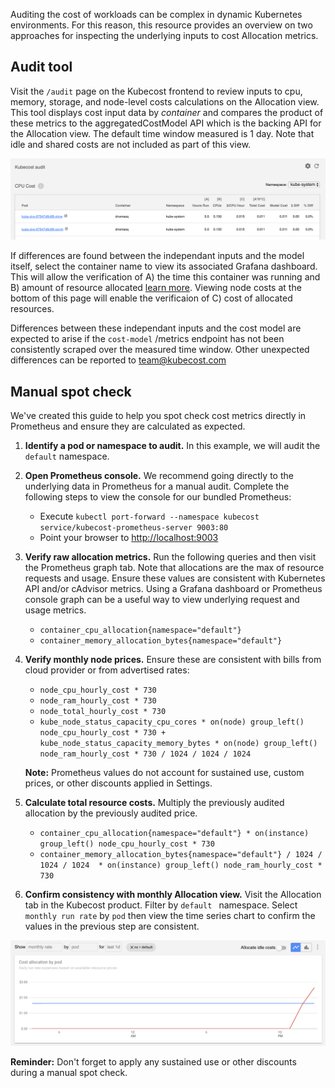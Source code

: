 Auditing the cost of workloads can be complex in dynamic Kubernetes environments. For this reason, this resource provides an overview on two approaches for inspecting the underlying inputs to cost Allocation metrics. 

## Audit tool

Visit the `/audit` page on the Kubecost frontend to review inputs to cpu, memory, storage, and node-level costs calculations on the Allocation view. This tool displays cost input data by *container* and compares the product of these metrics to the aggregatedCostModel API which is the backing API for the Allocation view. The default time window measured is 1 day. Note that idle and shared costs are not included as part of this view. 

![Audit screenshot](/cpu-audit-table.png)

If differences are found between the independant inputs and the model itself, select the container name to view its associated Grafana dashboard. This will allow the verification of A) the time this container was running and B) amount of resource allocated [learn more](https://github.com/kubecost/cost-model/blob/develop/README.md#how-do-you-allocate-a-specific-amount-of-ramcpu-to-an-individual-pod-or-container). Viewing node costs at the bottom of this page will enable the verificaion of C) cost of allocated resources. 

Differences between these independant inputs and the cost model are expected to arise if the `cost-model` /metrics endpoint has not been consistently scraped over the measured time window. Other unexpected differences can be reported to <team@kubecost.com>

## Manual spot check
We've created this guide to help you spot check cost metrics directly in Prometheus and ensure they are calculated as expected.

1. **Identify a pod or namespace to audit.** In this example, we will audit the `default` namespace.  
2. **Open Prometheus console.** We recommend going directly to the underlying data in Prometheus for a manual audit. Complete the following steps to view the console for our bundled Prometheus:  

    * Execute `kubectl port-forward --namespace kubecost service/kubecost-prometheus-server 9003:80`
    * Point your browser to <http://localhost:9003>

3. **Verify raw allocation metrics.** Run the following queries and then visit the Prometheus graph tab. Note that allocations are the max of resource requests and usage. Ensure these values are consistent with Kubernetes API and/or cAdvisor metrics. Using a Grafana dashboard or Prometheus console graph can be a useful way to view underlying request and usage metrics.  

    * `container_cpu_allocation{namespace="default"}`
    * `container_memory_allocation_bytes{namespace="default"}`

4. **Verify monthly node prices.** Ensure these are consistent with bills from cloud provider or from advertised rates:  

    * `node_cpu_hourly_cost * 730`
    * `node_ram_hourly_cost * 730`
    * `node_total_hourly_cost * 730`
    * `kube_node_status_capacity_cpu_cores * on(node) group_left() node_cpu_hourly_cost * 730 + kube_node_status_capacity_memory_bytes * on(node) group_left() node_ram_hourly_cost * 730 / 1024 / 1024 / 1024`

    **Note:** Prometheus values do not account for sustained use, custom prices, or other discounts applied in Settings.  

5. **Calculate total resource costs.** Multiply the previously audited allocation by the previously audited price.  

    * `container_cpu_allocation{namespace="default"} * on(instance) group_left() node_cpu_hourly_cost * 730`
    * `container_memory_allocation_bytes{namespace="default"} / 1024 / 1024 / 1024  * on(instance) group_left() node_ram_hourly_cost * 730`

6. **Confirm consistency with monthly Allocation view.** Visit the Allocation tab in the Kubecost product. Filter by `default ` namespace. Select `monthly run rate` by `pod` then view the time series chart to confirm the values in the previous step are consistent.  

![Timeseries graph](images/audit-graph.png)

**Reminder:** Don't forget to apply any sustained use or other discounts during a manual spot check.
